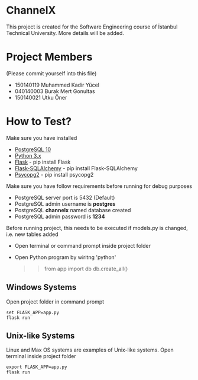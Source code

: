 # ChannelX
This project is created for the Software Engineering course of İstanbul Technical University. More details will be added.

# Project Members

(Please commit yourself into this file)

* 150140119 Muhammed Kadir Yücel
* 040140003 Burak Mert Gonultas
* 150140021 Utku Öner

# How to Test?

Make sure you have installed

* [PostgreSQL 10](https://www.postgresql.org)
* [Python 3.x](https://www.python.org/)
* [Flask](http://flask.pocoo.org/) - pip install Flask
* [Flask-SQLAlchemy](http://flask-sqlalchemy.pocoo.org) - pip install Flask-SQLAlchemy
* [Psycopg2](http://initd.org/psycopg/) - pip install psycopg2

Make sure you have follow requirements before running for debug purposes

* PostgreSQL server port is 5432 (Default)
* PostgreSQL admin username is **postgres**
* PostgreSQL **channelx** named database created
* PostgreSQL admin password is **1234**

Before running project, this needs to be executed if models.py is changed, i.e. new tables added

* Open terminal or command prompt inside project folder
* Open Python program by wiritng 'python'

    >> from app import db
    >> db.create_all()
    
## Windows Systems

Open project folder in command prompt

    set FLASK_APP=app.py
    flask run

## Unix-like Systems

Linux and Max OS systems are examples of Unix-like systems. Open terminal inside project folder

    export FLASK_APP=app.py
    flask run
